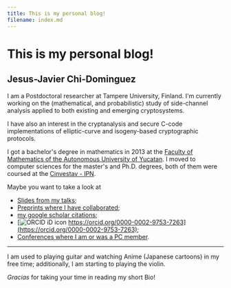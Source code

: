 ```yaml
---
title: This is my personal blog!
filename: index.md
--- 
```


# This is my personal blog!
## Jesus-Javier Chi-Dominguez
I am a Postdoctoral researcher at Tampere University, Finland. I'm currently working on the (mathematical, and probabilistic) study of side-channel analysis applied to both existing and emerging cryptosystems. 

I have also an interest in the cryptanalysis and secure C-code implementations of elliptic-curve and isogeny-based cryptographic protocols.

I got a bachelor's degree in mathematics in 2013 at the [Faculty of Mathematics of the Autonomous University of Yucatan](https://www.matematicas.uady.mx/). I moved to computer sciences for the master's and Ph.D. degrees, both of them were coursed at the [Cinvestav - IPN](https://www.cs.cinvestav.mx/en).

Maybe you want to take a look at  
- [Slides from my talks](slides.md);
- [Preprints where I have collaborated](preprints.md);
- [my google scholar citations](https://scholar.google.com/citations?user=a3bmRrwAAAAJ);
- [![ORCID iD icon](https://orcid.org/sites/default/files/images/orcid_16x16.png) https://orcid.org/0000-0002-9753-7263](https://orcid.org/0000-0002-9753-7263);
- [Conferences where I am or was a PC member](pcmember.md).

---

I am used to playing guitar and watching Anime (Japanese cartoons) in my free time; additionally, I am starting to playing the violin.

_Gracias_ for taking your time in reading my short Bio!
